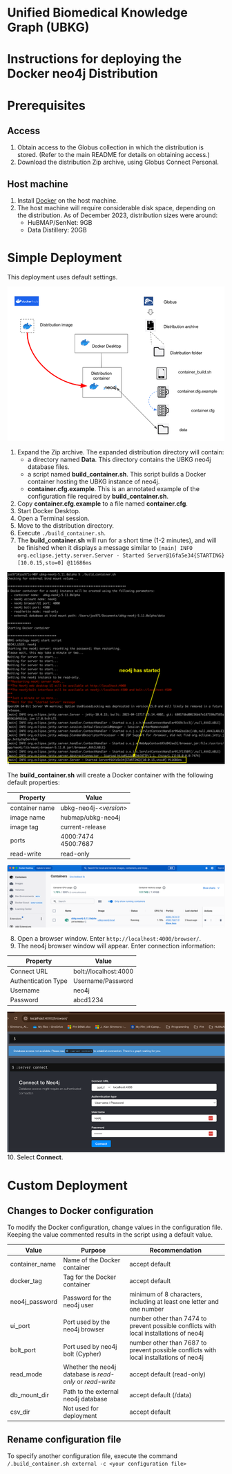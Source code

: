 # Unified Biomedical Knowledge Graph (UBKG) 

# Instructions for deploying the Docker neo4j Distribution

# Prerequisites
## Access
1. Obtain access to the Globus collection in which the distribution is stored. (Refer to the main README for details on obtaining access.)
2. Download the distribution Zip archive, using Globus Connect Personal.


## Host machine
1. Install [Docker](https://docs.docker.com/engine/install/) on the host machine.
2. The host machine will require considerable disk space, depending on the distribution. As of December 2023, distribution sizes were around:
   - HuBMAP/SenNet: 9GB
   - Data Distillery: 20GB 

# Simple Deployment
This deployment uses default settings. 

![img_3.png](img_3.png)

1. Expand the Zip archive. The expanded distribution directory will contain:
   - a directory named **Data**. This directory contains the UBKG neo4j database files.
   - a script named **build_container.sh**. This script builds a Docker container hosting the UBKG instance of neo4j.
   - **container.cfg.example**. This is an annotated example of the configuration file required by **build_container.sh**.
2. Copy **container.cfg.example** to a file named **container.cfg**.
3. Start Docker Desktop.
4. Open a Terminal session.
5. Move to the distribution directory.
6. Execute `./build_container.sh`.
7. The **build_container.sh** will run for a short time (1-2 minutes), and will be finished when it displays a message similar to ```[main] INFO org.eclipse.jetty.server.Server - Started Server@16fa5e34{STARTING}[10.0.15,sto=0] @11686ms```

![img_6.png](img_6.png)

The **build_container.sh** will create a Docker container with the following default properties:

| Property       | Value                   |
|----------------|-------------------------|
| container name | ubkg-neo4j-<*version*>  |
| image name     | hubmap/ubkg-neo4j       |
| image tag      | current-release         |
| ports          | 4000:7474<br/>4500:7687 |
| read-write|read-only|

![img_5.png](img_5.png)

8. Open a browser window. Enter `http://localhost:4000/browser/`. 
9. The neo4j browser window will appear. Enter connection information:

| Property            | Value                 |
|---------------------|-----------------------|
| Connect URL         | bolt://localhost:4000 |
| Authentication Type | Username/Password     |
| Username            | neo4j                 |
| Password            | abcd1234              |

![img_7.png](img_7.png)
10. Select **Connect**. 

# Custom Deployment
## Changes to Docker configuration
To modify the Docker configuration, change values in the configuration file.
Keeping the value commented results in the script using a default value.

| Value          | Purpose                                                   | Recommendation                                                                         |
|----------------|-----------------------------------------------------------|----------------------------------------------------------------------------------------|
| container_name | Name of the Docker container                              | accept default                                                                         |
| docker_tag     | Tag for the Docker container                              | accept default                                                                         |
| neo4j_password | Password for the neo4j user                               | minimum of 8 characters, including at least one letter and one number                  |
| ui_port        | Port used by the neo4j browser                            | number other than 7474 to prevent possible conflicts with local installations of neo4j |
| bolt_port      | Port used by neo4j bolt (Cypher)                          | number other than 7687 to prevent possible conflicts with local installations of neo4j |
| read_mode      | Whether the neo4j database is *read-only* or *read-write* | accept default (read-only)                                                             |
| db_mount_dir   | Path to the external neo4j database                       | accept default (/data)                                                                 |
| csv_dir        | Not used for deployment                                   | accept default                                                                         |

## Rename configuration file
To specify another configuration file, execute the command ```/.build_container.sh external -c <your configuration file>```